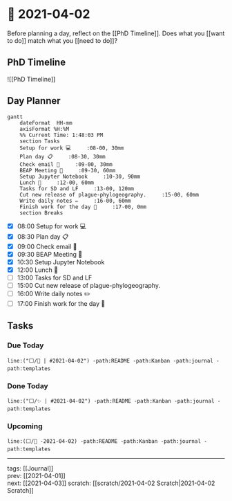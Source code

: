 # 📆 2021-04-02

Before planning a day, reflect on the [[PhD Timeline]]. Does what you [[want to do]] match what you [[need to do]]?

## PhD Timeline

![[PhD Timeline]]

## Day Planner
```mermaid
gantt
    dateFormat  HH-mm
    axisFormat %H:%M
    %% Current Time: 1:48:03 PM
    section Tasks
    Setup for work 💻     :08-00, 30mm
    Plan day 📋     :08-30, 30mm
    Check email 📧     :09-00, 30mm
    BEAP Meeting 👤     :09-30, 60mm
    Setup Jupyter Notebook     :10-30, 90mm
    Lunch 🍙     :12-00, 60mm
    Tasks for SD and LF     :13-00, 120mm
    Cut new release of plague-phylogeography.     :15-00, 60mm
    Write daily notes ✏️     :16-00, 60mm
    Finish work for the day 🎉     :17-00, 0mm
    section Breaks

```

- [x] 08:00 Setup for work 💻
- [x] 08:30 Plan day 📋
- [x] 09:00 Check email 📧
- [x] 09:30 BEAP Meeting 👤
- [x] 10:30 Setup Jupyter Notebook
- [x] 12:00 Lunch 🍙
- [ ] 13:00 Tasks for SD and LF
- [ ] 15:00 Cut new release of plague-phylogeography.
- [ ] 16:00 Write daily notes ✏️
- [ ] 17:00 Finish work for the day 🎉

## Tasks

### Due Today

```query
line:("⬜/🧨 | #2021-04-02") -path:README -path:Kanban -path:journal -path:templates
```

### Done Today

```query
line:("⬜/✨ | #2021-04-02") -path:README -path:Kanban -path:journal -path:templates
```


### Upcoming

```query
line:(⬜/🧨 -2021-04-02) -path:README -path:Kanban -path:journal -path:templates
```

---

tags: [[Journal]]  
prev: [[2021-04-01]]  
next: [[2021-04-03]]
scratch: [[scratch/2021-04-02 Scratch|2021-04-02 Scratch]]